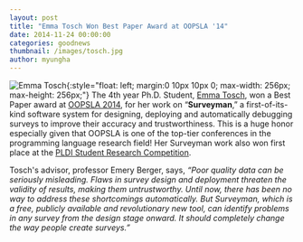 ```yaml
---
layout: post
title: "Emma Tosch Won Best Paper Award at OOPSLA '14"
date: 2014-11-24 00:00:00
categories: goodnews
thumbnail: /images/tosch.jpg
author: myungha
---
```


![Emma Tosch](/images/tosch.jpg){:style="float: left; margin:0 10px 10px 0; max-width: 256px; max-height: 256px;"} The 4th year Ph.D. Student, [Emma Tosch](http://cs.umass.edu/~etosch), won a Best Paper award at [OOPSLA 2014](http://2014.splashcon.org/program/program-splash2014), for her work on “**Surveyman**,” a first-of-its-kind software system for designing, deploying and automatically debugging surveys to improve their accuracy and trustworthiness. This is a huge honor especially given that OOPSLA is one of the top-tier conferences in the programming language research field!  Her Surveyman work also won first place at the [PLDI Student Research Competition](https://www.cs.umass.edu/news/latest-news/pldi-2014-awards-emery-berger-and-plasma-students). 

Tosch's advisor, professor Emery Berger, says, *“Poor quality data can be seriously misleading. Flaws in survey design and deployment threaten the validity of results, making them untrustworthy. Until now, there has been no way to address these shortcomings automatically. But Surveyman, which is a free, publicly available and revolutionary new tool, can identify problems in any survey from the design stage onward. It should completely change the way people create surveys.”*
